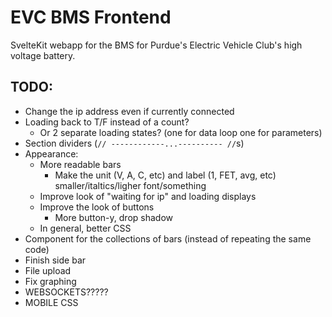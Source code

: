 # EVC BMS Frontend

SvelteKit webapp for the BMS for Purdue's Electric Vehicle Club's high voltage battery.

## TODO:

- Change the ip address even if currently connected
- Loading back to T/F instead of a count?
	- Or 2 separate loading states? (one for data loop one for parameters)
- Section dividers (`// ------------...---------- //`s)
- Appearance:
	- More readable bars
		- Make the unit (V, A, C, etc) and label (1, FET, avg, etc) smaller/italtics/ligher font/something
	- Improve look of "waiting for ip" and loading displays
	- Improve the look of buttons
		- More button-y, drop shadow
	- In general, better CSS
- Component for the collections of bars (instead of repeating the same code)
- Finish side bar
- File upload
- Fix graphing
- WEBSOCKETS?????
- MOBILE CSS